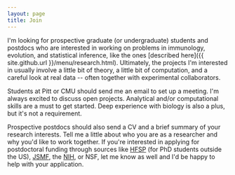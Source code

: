 ```yaml
---
layout: page
title: Join
---
```


I'm looking for prospective graduate (or undergraduate) students and postdocs who are interested in working on problems in immunology, evolution, and statistical inference, like the ones [described here]({{ site.github.url }}/menu/research.html). Ultimately, the projects I'm interested in usually involve a little bit of theory, a little bit of computation, and a careful look at real data -- often together with experimental collaborators.

Students at Pitt or CMU should send me an email to set up a meeting. I'm always excited to discuss open projects. Analytical and/or computational skills are a must to get started. Deep experience with biology is also a plus, but it's not a requirement.

Prospective postdocs should also send a CV and a brief summary of your research interests. Tell me a little about who you are as a researcher and why you'd like to work together. If you're interested in applying for postdoctoral funding through sources like [HFSP](http://www.hfsp.org/funding/postdoctoral-fellowships) (for PhD students outside the US), [JSMF](https://www.jsmf.org/apply/fellowship/), the [NIH](https://researchtraining.nih.gov/programs/fellowships), or NSF, let me know as well and I'd be happy to help with your application.
